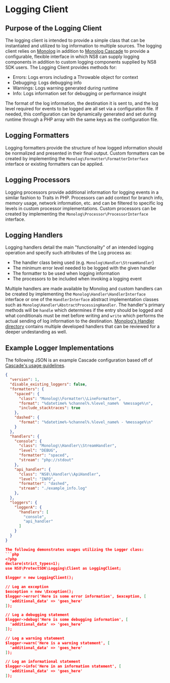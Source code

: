 # Logging Client

## Purpose of the Logging Client

The logging client is intended to provide a simple class that can be
instantiated and utilized to log information to multiple sources. The logging
client relies on [Monolog](https://github.com/Seldaek/monolog) in addition to
[Monolog Cascade](https://github.com/theorchard/monolog-cascade) to provide a
configurable, flexible interface in which NS8 can supply logging components in
addition to custom logging components supplied by NS8 SDK users. The Logging
Client provides methods for:

* Errors: Logs errors including a Throwable object for context
* Debugging: Logs debugging info
* Warnings: Logs warning generated during runtime
* Info: Logs information set for debugging or performance insight

The format of the log information, the destination it is sent to, and the log
level required for events to be logged are all set via a configuration file. If
needed, this configuration can be dynamically generated and set during runtime
through a PHP array with the same keys as the configuration file.

## Logging Formatters

Logging formatters provide the structure of how logged information should be
normalized and presented in their final output. Custom formatters can be created
by implementing the `Monolog\Formatter\FormatterInterface` interface or existing
formatters can be applied.

## Logging Processors

Logging processors provide additional information for logging events in a
similar fashion to Traits in PHP. Processors can add context for branch info,
memory usage, network information, etc. and can be filtered to specific log
levels in custom processor implementations. Custom processors can be created by
implementing the `Monolog\Processor\ProcessorInterface` interface.

## Logging Handlers

Logging handlers detail the main "functionality" of an intended logging
operation and specify such attributes of the Log process as:

* The handler class being used (e.g. `Monolog\Handler\StreamHandler`)
* The minimum error level needed to be logged with the given handler
* The formatter to be used when logging information
* The processors to be included when invoking a logging event

Multiple handlers are made available by Monolog and custom handlers can be
created by implementing the `Monolog\Handler\HandlerInterface` interface or one
of the `HandlerInterface` abstract implementation classes such as
`Monolog\Handler\AbstractProcessingHandler`.  The handler's primary methods will
be `handle` which determines if the entry should be logged and what conditionals
must be met before writing and `write` which performs the actual sending of log
information to the destination.
[Monolog's Handler directory](https://github.com/Seldaek/monolog/blob/master/src/Monolog/Handler/)
contains multiple developed handlers that can be reviewed for a deeper
undestanding as well.

## Example Logger Implementations

The following JSON is an example Cascade configuration based off of
[Cascade's usage guidelines](https://github.com/theorchard/monolog-cascade).

```json
{
  "version": 1,
  "disable_existing_loggers": false,
  "formatters": {
    "spaced": {
      "class": "Monolog\\Formatter\\LineFormatter",
      "format": "%datetime% %channel%.%level_name%  %message%\n",
      "include_stacktraces": true
    },
    "dashed": {
      "format": "%datetime%-%channel%.%level_name% - %message%\n"
    }
  },
  "handlers": {
    "console": {
      "class": "Monolog\\Handler\\StreamHandler",
      "level": "DEBUG",
      "formatter": "spaced",
      "stream": "php://stdout"
    },
    "api_handler": {
      "class": "NS8\\Handler\\ApiHandler",
      "level": "INFO",
      "formatter": "dashed",
      "stream": "./example_info.log"
    },
  },
  "loggers": {
    "loggerA": {
      "handlers": [
        "console",
        "api_handler"
      ]
    }
  }
}

The following demonstrates usages utilizing the Logger class:
```php
<?php
declare(strict_types=1);
use NS8\ProtectSDK\Logging\Client as LoggingClient;

$logger = new LoggingClient();

// Log an exception
$exception = new \Exception();
$logger->error('Here is some error information', $exception, [
  'additional_data' => 'goes_here'
]);

// Log a debugging statement
$logger->debug('Here is some debugging information', [
  'additional_data' => 'goes_here'
]);

// Log a warning statement
$logger->warn('Here is a warning statement', [
  'additional_data' => 'goes_here'
]);

// Log an informational statement
$logger->info('Here in an information statement', [
  'additional_data' => 'goes_here'
]);
```
